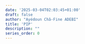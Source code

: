 ```yaml
---
date: '2025-03-04T02:03:45+01:00'
draft: false
author: "Ayédoun Châ-Fine ADEBI"
title: 'PIP'
description: ""
series_order: 0
---
```

